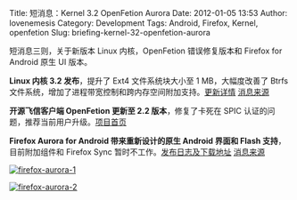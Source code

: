 Title: 短消息：Kernel 3.2 OpenFetion Aurora
Date: 2012-01-05 13:53
Author: lovenemesis
Category: Development
Tags: Android, Firefox, Kernel, openfetion
Slug: briefing-kernel-32-openfetion-aurora

短消息三则，关于新版本 Linux 内核，OpenFetion 错误修复版本和 Firefox for
Android 原生 UI 版本。

**Linux 内核 3.2 发布**，提升了 Ext4 文件系统块大小至 1 MB，大幅度改善了
Btrfs
文件系统，增加了进程带宽控制和跨内存空间附加支持。[更新详情](http://kernelnewbies.org/Linux_3.2)
[消息来源](http://www.phoronix.com/scan.php?page=news_item&px=MTAzNzM)

**开源飞信客户端 OpenFetion 更新至 2.2 版本**，修复了卡死在 SPIC
认证的问题，推荐当前用户升级。[项目首页](http://code.google.com/p/ofetion/)

**Firefox Aurora for Android 带来重新设计的原生 Android 界面和 Flash
支持**，目前附加组件和 Firefox Sync
暂时不工作。[发布日志及下载地址](http://www.mozilla.org/en-US/mobile/11.0a2/auroranotes/)
[消息来源](http://www.h-online.com/open/news/item/Firefox-Aurora-for-Android-gets-native-UI-1403381.html)

[![](http://linuxtoy.org/img/2012/01/firefox-aurora-1.png "firefox-aurora-1")](http://linuxtoy.org/img/2012/01/firefox-aurora-1.png)

[![](http://linuxtoy.org/img/2012/01/firefox-aurora-2.png "firefox-aurora-2")](http://linuxtoy.org/img/2012/01/firefox-aurora-2.png)
